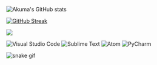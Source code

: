 ![Akuma's GitHub stats](https://github-readme-stats.vercel.app/api?username=DaisukeAkuma&show_icons=true&theme=radical)

[![GitHub Streak](https://github-readme-streak-stats.herokuapp.com?user=DaisukeAkuma&theme=tokyonight&date_format=M%20j%5B%2C%20Y%5D)](https://git.io/streak-stats)

<img src = "https://github-readme-stats.vercel.app/api/top-langs/?username=DaisukeAkuma&theme=radical">

![Visual Studio Code](https://img.shields.io/badge/Visual%20Studio%20Code-0078d7.svg?style=for-the-badge&logo=visual-studio-code&logoColor=white)
![Sublime Text](https://img.shields.io/badge/sublime_text-%23575757.svg?style=for-the-badge&logo=sublime-text&logoColor=important)
![Atom](https://img.shields.io/badge/Atom-%2366595C.svg?style=for-the-badge&logo=atom&logoColor=white)
![PyCharm](https://img.shields.io/badge/pycharm-143?style=for-the-badge&logo=pycharm&logoColor=black&color=black&labelColor=green)

![snake gif](https://github.com/DaisukeAkuma/DaisukeAkuma/blob/output/github-contribution-grid-snake.gif)
